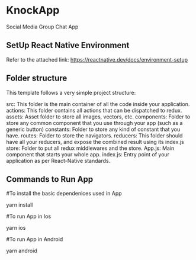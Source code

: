 # KnockApp
Social Media Group Chat App

## SetUp React Native Environment
Refer to the attached link:
https://reactnative.dev/docs/environment-setup

## Folder structure
This template follows a very simple project structure:

src: This folder is the main container of all the code inside your application.
actions: This folder contains all actions that can be dispatched to redux.
assets: Asset folder to store all images, vectors, etc.
components: Folder to store any common component that you use through your app (such as a generic button)
constants: Folder to store any kind of constant that you have.
routes: Folder to store the navigators.
reducers: This folder should have all your reducers, and expose the combined result using its index.js
store: Folder to put all redux middlewares and the store.
App.js: Main component that starts your whole app.
index.js: Entry point of your application as per React-Native standards.

## Commands to Run App

#To install the basic dependenices used in App

yarn install

#To run App in Ios

yarn ios

#To run App in Android

yarn android
